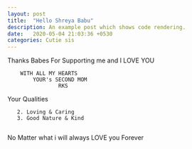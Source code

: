 ```yaml
---
layout: post
title:  "Hello Shreya Babu"
description: An example post which shows code rendering.
date:   2020-05-04 21:03:36 +0530
categories: Cutie sis
---
```

Thanks Babes For Supporting me and I LOVE YOU

```LOvE YOU 
	WITH ALL MY HEARTS
		YOUR's SECOND MOM
				RKS
```

Your Qualities

```1. Nice Cooking Skills
   2. Loving & Caring
   3. Good Nature & Kind
	
```
No Matter what i will always LOVE you Forever
